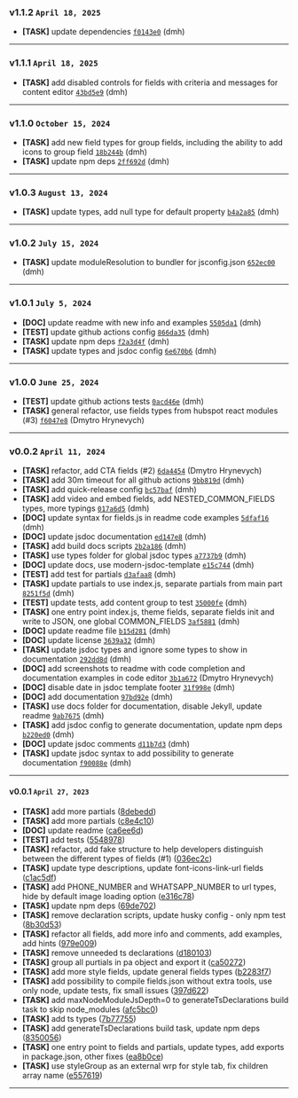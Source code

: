 ### v1.1.2 `April 18, 2025`
* **[TASK]** update dependencies [`f0143e0`](https://github.com/Resultify/hubspot-fields-js/commit/f0143e0) (dmh)

***

### v1.1.1 `April 18, 2025`
* **[TASK]** add disabled controls for fields with criteria and messages for content editor [`43bd5e9`](https://github.com/Resultify/hubspot-fields-js/commit/43bd5e9) (dmh)

***

### v1.1.0 `October 15, 2024`
* **[TASK]** add new field types for group fields, including the ability to add icons to group field [`18b244b`](https://github.com/Resultify/hubspot-fields-js/commit/18b244b) (dmh)
* **[TASK]** update npm deps [`2ff692d`](https://github.com/Resultify/hubspot-fields-js/commit/2ff692d) (dmh)

***

### v1.0.3 `August 13, 2024`
* **[TASK]** update types, add null type for default property [`b4a2a85`](https://github.com/Resultify/hubspot-fields-js/commit/b4a2a85) (dmh)

***

### v1.0.2 `July 15, 2024`
* **[TASK]** update moduleResolution to bundler for jsconfig.json [`652ec00`](https://github.com/Resultify/hubspot-fields-js/commit/652ec00) (dmh)

***

### v1.0.1 `July 5, 2024`
* **[DOC]** update readme with new info and examples [`5505da1`](https://github.com/Resultify/hubspot-fields-js/commit/5505da1) (dmh)
* **[TEST]** update github actions config [`866da35`](https://github.com/Resultify/hubspot-fields-js/commit/866da35) (dmh)
* **[TASK]** update npm deps [`f2a3d4f`](https://github.com/Resultify/hubspot-fields-js/commit/f2a3d4f) (dmh)
* **[TASK]** update types and jsdoc config [`6e670b6`](https://github.com/Resultify/hubspot-fields-js/commit/6e670b6) (dmh)

***

### v1.0.0 `June 25, 2024`
* **[TEST]** update github actions tests [`0acd46e`](https://github.com/Resultify/hubspot-fields-js/commit/0acd46e) (dmh)
* **[TASK]** general refactor, use fields types from hubspot react modules (#3) [`f6047e8`](https://github.com/Resultify/hubspot-fields-js/commit/f6047e8) (Dmytro Hrynevych)

***

### v0.0.2 `April 11, 2024`
* **[TASK]** refactor,  add CTA fields (#2) [`6da4454`](https://github.com/Resultify/hubspot-fields-js/commit/6da4454) (Dmytro Hrynevych)
* **[TASK]** add 30m timeout for all github actions [`9bb819d`](https://github.com/Resultify/hubspot-fields-js/commit/9bb819d) (dmh)
* **[TASK]** add quick-release config [`bc57baf`](https://github.com/Resultify/hubspot-fields-js/commit/bc57baf) (dmh)
* **[TASK]** add video and embed fields, add NESTED_COMMON_FIELDS types, more typings [`017a6d5`](https://github.com/Resultify/hubspot-fields-js/commit/017a6d5) (dmh)
* **[DOC]** update syntax for fields.js in readme code examples [`5dfaf16`](https://github.com/Resultify/hubspot-fields-js/commit/5dfaf16) (dmh)
* **[DOC]** update jsdoc documentation [`ed147e8`](https://github.com/Resultify/hubspot-fields-js/commit/ed147e8) (dmh)
* **[TASK]** add build docs scripts [`2b2a186`](https://github.com/Resultify/hubspot-fields-js/commit/2b2a186) (dmh)
* **[TASK]** use types folder for global jsdoc types [`a7737b9`](https://github.com/Resultify/hubspot-fields-js/commit/a7737b9) (dmh)
* **[DOC]** update docs, use modern-jsdoc-template [`e15c744`](https://github.com/Resultify/hubspot-fields-js/commit/e15c744) (dmh)
* **[TEST]** add test for partials [`d3afaa8`](https://github.com/Resultify/hubspot-fields-js/commit/d3afaa8) (dmh)
* **[TASK]** update partials to use index.js, separate partials from main part [`8251f5d`](https://github.com/Resultify/hubspot-fields-js/commit/8251f5d) (dmh)
* **[TEST]** update tests, add content group to test [`35000fe`](https://github.com/Resultify/hubspot-fields-js/commit/35000fe) (dmh)
* **[TASK]** one entry point index.js, theme fields,  separate fields init and write to JSON, one global COMMON_FIELDS [`3af5881`](https://github.com/Resultify/hubspot-fields-js/commit/3af5881) (dmh)
* **[DOC]** update readme file [`b15d281`](https://github.com/Resultify/hubspot-fields-js/commit/b15d281) (dmh)
* **[DOC]** update license [`3639a32`](https://github.com/Resultify/hubspot-fields-js/commit/3639a32) (dmh)
* **[TASK]** update jsdoc types and ignore some types to show in documentation [`292dd8d`](https://github.com/Resultify/hubspot-fields-js/commit/292dd8d) (dmh)
* **[DOC]** add screenshots to readme with code completion and documentation examples in code editor [`3b1a672`](https://github.com/Resultify/hubspot-fields-js/commit/3b1a672) (Dmytro Hrynevych)
* **[DOC]** disable date in jsdoc template footer [`31f998e`](https://github.com/Resultify/hubspot-fields-js/commit/31f998e) (dmh)
* **[DOC]** add documentation [`97bd92e`](https://github.com/Resultify/hubspot-fields-js/commit/97bd92e) (dmh)
* **[TASK]** use docs folder for documentation, disable Jekyll, update readme [`9ab7675`](https://github.com/Resultify/hubspot-fields-js/commit/9ab7675) (dmh)
* **[TASK]** add jsdoc config to generate documentation, update npm deps [`b220ed0`](https://github.com/Resultify/hubspot-fields-js/commit/b220ed0) (dmh)
* **[DOC]** update jsdoc comments [`d11b7d3`](https://github.com/Resultify/hubspot-fields-js/commit/d11b7d3) (dmh)
* **[TASK]** update jsdoc syntax to add possibility to generate documentation [`f90088e`](https://github.com/Resultify/hubspot-fields-js/commit/f90088e) (dmh)

***


#### v0.0.1 `April 27, 2023`

- **[TASK]** add more partials ([8debedd](https://github.com/Resultify/hubspot-fields-js/commit/8debedd))
- **[TASK]** add more partials ([c8e4c10](https://github.com/Resultify/hubspot-fields-js/commit/c8e4c10))
- **[DOC]** update readme ([ca6ee6d](https://github.com/Resultify/hubspot-fields-js/commit/ca6ee6d))
- **[TEST]** add tests ([5548978](https://github.com/Resultify/hubspot-fields-js/commit/5548978))
- **[TASK]** refactor, add fake structure to help developers distinguish between the different types of fields (#1) ([036ec2c](https://github.com/Resultify/hubspot-fields-js/commit/036ec2c))
- **[TASK]** update type descriptions, update font-icons-link-url fields ([c1ac5df](https://github.com/Resultify/hubspot-fields-js/commit/c1ac5df))
- **[TASK]** add PHONE_NUMBER and WHATSAPP_NUMBER to url types, hide by default image loading option ([e316c78](https://github.com/Resultify/hubspot-fields-js/commit/e316c78))
- **[TASK]** update npm deps ([69de702](https://github.com/Resultify/hubspot-fields-js/commit/69de702))
- **[TASK]** remove declaration scripts, update husky config - only npm test ([8b30d53](https://github.com/Resultify/hubspot-fields-js/commit/8b30d53))
- **[TASK]** refactor all fields, add more info and comments, add examples, add hints ([979e009](https://github.com/Resultify/hubspot-fields-js/commit/979e009))
- **[TASK]** remove unneeded ts declarations ([d180103](https://github.com/Resultify/hubspot-fields-js/commit/d180103))
- **[TASK]** group all purtials in pa object and export it ([ca50272](https://github.com/Resultify/hubspot-fields-js/commit/ca50272))
- **[TASK]** add more style fields, update general fields types ([b2283f7](https://github.com/Resultify/hubspot-fields-js/commit/b2283f7))
- **[TASK]** add possibility to compile fields.json without extra tools, use only node, update tests, fix small issues ([397d622](https://github.com/Resultify/hubspot-fields-js/commit/397d622))
- **[TASK]** add maxNodeModuleJsDepth=0 to generateTsDeclarations build task to skip node_modules ([afc5bc0](https://github.com/Resultify/hubspot-fields-js/commit/afc5bc0))
- **[TASK]** add ts types ([7b77755](https://github.com/Resultify/hubspot-fields-js/commit/7b77755))
- **[TASK]** add generateTsDeclarations build task, update npm deps ([8350056](https://github.com/Resultify/hubspot-fields-js/commit/8350056))
- **[TASK]** one entry point to fields and partials, update types, add exports in package.json, other fixes ([ea8b0ce](https://github.com/Resultify/hubspot-fields-js/commit/ea8b0ce))
- **[TASK]** use styleGroup as an external wrp for style tab, fix children array name ([e557619](https://github.com/Resultify/hubspot-fields-js/commit/e557619))

***
